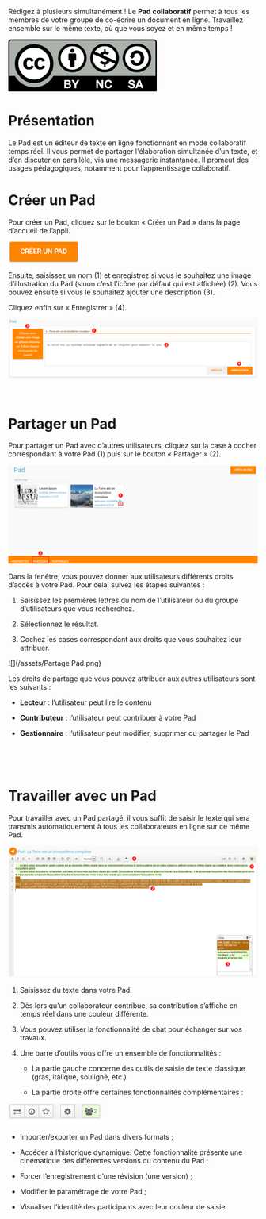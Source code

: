 Rédigez à plusieurs simultanément ! Le **Pad collaboratif** permet à tous les membres de votre groupe de co-écrire un document en ligne. Travaillez ensemble sur le même texte, où que vous soyez et en même temps !

![](../../wp-content/uploads/2015/03/CC-BY-NC-SA-3.0-FR-300x105.png)

Présentation
============

Le Pad est un éditeur de texte en ligne fonctionnant en mode collaboratif temps réel. Il vous permet de partager l'élaboration simultanée d’un texte, et d’en discuter en parallèle, via une messagerie instantanée. Il promeut des usages pédagogiques, notamment pour l’apprentissage collaboratif.

Créer un Pad
============

Pour créer un Pad, cliquez sur le bouton « Créer un Pad » dans la page d’accueil de l’appli.

![](../../wp-content/uploads/2016/01/nouveaupad1.png)

Ensuite, saisissez un nom (1) et enregistrez si vous le souhaitez une image d’illustration du Pad (sinon c’est l’icône par défaut qui est affichée) (2). Vous pouvez ensuite si vous le souhaitez ajouter une description (3).

Cliquez enfin sur « Enregistrer » (4).

![](../../wp-content/uploads/2016/01/nouveaupad2.png)

 

Partager un Pad
===============

Pour partager un Pad avec d’autres utilisateurs, cliquez sur la case à cocher correspondant à votre Pad (1) puis sur le bouton « Partager » (2).

![](../../wp-content/uploads/2016/01/partagePad.png)

Dans la fenêtre, vous pouvez donner aux utilisateurs différents droits d’accès à votre Pad. Pour cela, suivez les étapes suivantes :

1.  Saisissez les premières lettres du nom de l’utilisateur ou du groupe d’utilisateurs que vous recherchez.

2.  Sélectionnez le résultat.

3.  Cochez les cases correspondant aux droits que vous souhaitez leur attribuer.

![](/assets/Partage Pad.png)

Les droits de partage que vous pouvez attribuer aux autres utilisateurs sont les suivants :

-   **Lecteur** : l’utilisateur peut lire le contenu

-   **Contributeur** : l’utilisateur peut contribuer à votre Pad

-   **Gestionnaire** : l’utilisateur peut modifier, supprimer ou partager le Pad

 

 

Travailler avec un Pad
======================

Pour travailler avec un Pad partagé, il vous suffit de saisir le texte qui sera transmis automatiquement à tous les collaborateurs en ligne sur ce même Pad.

![](../../wp-content/uploads/2016/01/TravaillerPad.png)

1.  Saisissez du texte dans votre Pad.

2.  Dès lors qu’un collaborateur contribue, sa contribution s’affiche en temps réel dans une couleur différente.

3.  Vous pouvez utiliser la fonctionnalité de chat pour échanger sur vos travaux.

4.  Une barre d’outils vous offre un ensemble de fonctionnalités :

    -   La partie gauche concerne des outils de saisie de texte classique (gras, italique, souligné, etc.)

    -   La partie droite offre certaines fonctionnalités complémentaires :

![](../../wp-content/uploads/2016/01/barre-outil.png)

-   Importer/exporter un Pad dans divers formats ;

-   Accéder à l’historique dynamique. Cette fonctionnalité présente une cinématique des différentes versions du contenu du Pad ;

-   Forcer l’enregistrement d’une révision (une version) ;

-   Modifier le paramétrage de votre Pad ;

-   Visualiser l’identité des participants avec leur couleur de saisie.


